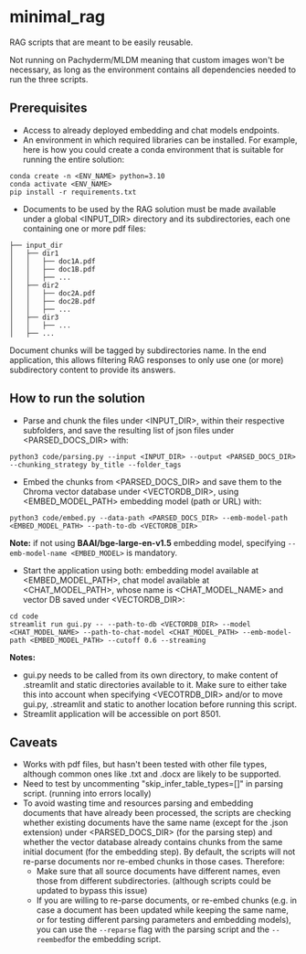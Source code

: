# minimal_rag

RAG scripts that are meant to be easily reusable. 

Not running on Pachyderm/MLDM meaning that custom images won't be necessary, as long as the environment contains all dependencies needed to run the three scripts.

## Prerequisites

* Access to already deployed embedding and chat models endpoints.
* An environment in which required libraries can be installed. For example, here is how you could create a conda environment that is suitable for running the entire solution:
```
conda create -n <ENV_NAME> python=3.10
conda activate <ENV_NAME>
pip install -r requirements.txt
```
* Documents to be used by the RAG solution must be made available under a global <INPUT_DIR> directory and its subdirectories, each one containing one or more pdf files:
```
├── input_dir
│   ├── dir1
│   │   ├── doc1A.pdf
│   │   ├── doc1B.pdf
│   │   ├── ...
│   ├── dir2
│   │   ├── doc2A.pdf
│   │   ├── doc2B.pdf
│   │   ├── ...
│   ├── dir3
│   │   ├── ...
│   ├── ...
```
Document chunks will be tagged by subdirectories name. In the end application, this allows filtering RAG responses to only use one (or more) subdirectory content to provide its answers.

## How to run the solution

* Parse and chunk the files under <INPUT_DIR>, within their respective subfolders, and save the resulting list of json files under <PARSED_DOCS_DIR> with:
```
python3 code/parsing.py --input <INPUT_DIR> --output <PARSED_DOCS_DIR> --chunking_strategy by_title --folder_tags
```
* Embed the chunks from <PARSED_DOCS_DIR> and save them to the Chroma vector database under <VECTORDB_DIR>, using <EMBED_MODEL_PATH> embedding model (path or URL) with:
```
python3 code/embed.py --data-path <PARSED_DOCS_DIR> --emb-model-path <EMBED_MODEL_PATH> --path-to-db <VECTORDB_DIR>
```
**Note:** if not using **BAAI/bge-large-en-v1.5** embedding model, specifying `--emb-model-name <EMBED_MODEL>` is mandatory.
* Start the application using both: embedding model available at <EMBED_MODEL_PATH>, chat model available at <CHAT_MODEL_PATH>, whose name is <CHAT_MODEL_NAME> and vector DB saved under <VECTORDB_DIR>:
```
cd code
streamlit run gui.py -- --path-to-db <VECTORDB_DIR> --model <CHAT_MODEL_NAME> --path-to-chat-model <CHAT_MODEL_PATH> --emb-model-path <EMBED_MODEL_PATH> --cutoff 0.6 --streaming
```
**Notes:** 
* gui.py needs to be called from its own directory, to make content of .streamlit and static directories available to it. Make sure to either take this into account when specifying <VECOTRDB_DIR> and/or to move gui.py, .streamlit and static to another location before running this script.
* Streamlit application will be accessible on port 8501.
## Caveats
* Works with pdf files, but hasn't been tested with other file types, although common ones like .txt and .docx are likely to be supported.
* Need to test by uncommenting "skip_infer_table_types=[]" in parsing script. (running into errors locally)
* To avoid wasting time and resources parsing and embedding documents that have already been processed, the scripts are checking whether existing documents have the same name (except for the .json extension) under <PARSED_DOCS_DIR> (for the parsing step) and whether the vector database already contains chunks from the same initial document (for the embedding step). By default, the scripts will not re-parse documents nor re-embed chunks in those cases. Therefore:
  * Make sure that all source documents have different names, even those from different subdirectories. (although scripts could be updated to bypass this issue)
  * If you are willing to re-parse documents, or re-embed chunks (e.g. in case a document has been updated while keeping the same name, or for testing different parsing parameters and embedding models), you can use the `--reparse` flag with the parsing script and the `--reembed`for the embedding script.
